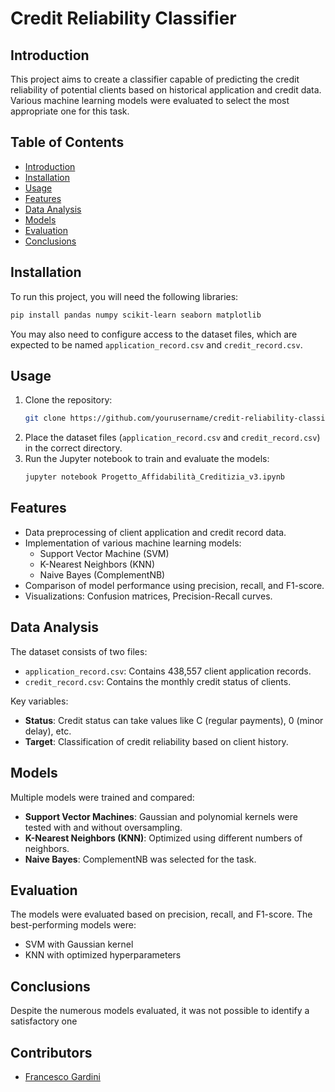 
# Credit Reliability Classifier

## Introduction
This project aims to create a classifier capable of predicting the credit reliability of potential clients based on historical application and credit data. Various machine learning models were evaluated to select the most appropriate one for this task.

## Table of Contents
- [Introduction](#introduction)
- [Installation](#installation)
- [Usage](#usage)
- [Features](#features)
- [Data Analysis](#data-analysis)
- [Models](#models)
- [Evaluation](#evaluation)
- [Conclusions](#conclusions)



## Installation
To run this project, you will need the following libraries:

```bash
pip install pandas numpy scikit-learn seaborn matplotlib
```

You may also need to configure access to the dataset files, which are expected to be named `application_record.csv` and `credit_record.csv`.

## Usage
1. Clone the repository:
    ```bash
    git clone https://github.com/yourusername/credit-reliability-classifier.git
    ```
2. Place the dataset files (`application_record.csv` and `credit_record.csv`) in the correct directory.
3. Run the Jupyter notebook to train and evaluate the models:
    ```bash
    jupyter notebook Progetto_Affidabilità_Creditizia_v3.ipynb
    ```

## Features
- Data preprocessing of client application and credit record data.
- Implementation of various machine learning models:
  - Support Vector Machine (SVM)
  - K-Nearest Neighbors (KNN)
  - Naive Bayes (ComplementNB)
- Comparison of model performance using precision, recall, and F1-score.
- Visualizations: Confusion matrices, Precision-Recall curves.

## Data Analysis
The dataset consists of two files:
- `application_record.csv`: Contains 438,557 client application records.
- `credit_record.csv`: Contains the monthly credit status of clients.

Key variables:
- **Status**: Credit status can take values like C (regular payments), 0 (minor delay), etc.
- **Target**: Classification of credit reliability based on client history.

## Models
Multiple models were trained and compared:
- **Support Vector Machines**: Gaussian and polynomial kernels were tested with and without oversampling.
- **K-Nearest Neighbors (KNN)**: Optimized using different numbers of neighbors.
- **Naive Bayes**: ComplementNB was selected for the task.

## Evaluation
The models were evaluated based on precision, recall, and F1-score. The best-performing models were:
- SVM with Gaussian kernel
- KNN with optimized hyperparameters

## Conclusions
Despite the numerous models evaluated, it was not possible to identify a satisfactory one 

## Contributors
- [Francesco Gardini](https://github.com/gardi97)

